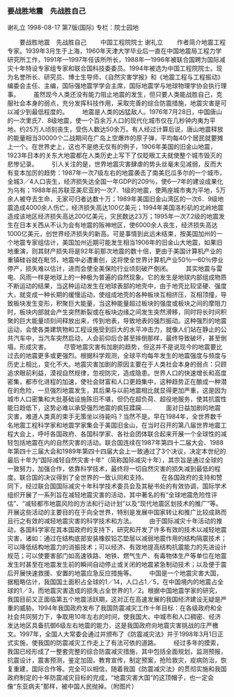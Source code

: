 ### 要战胜地震　先战胜自己
谢礼立
1998-08-17
第7版(国际)
专栏：院士园地

　　要战胜地震　先战胜自己
　　中国工程院院士  谢礼立
　　作者简介地震工程专家。1939年3月生于上海，1960年天津大学毕业后一直在中国地震局工程力学研究所工作，1991年—1997年任该所所长，1988年—1996年被联合国聘为国际减灾十年特设专家组专家和联合国科技委委员。1994年被选为中国工程院院士。现为名誉所长、研究员、博士生导师，《自然灾害学报》和《地震工程与工程振动》编委会主任、主编，国际强地震学学会主席，国际地震学与地球物理学协会执行理事。
　　虽然现今人类还没有能力阻止地震的发生，但只要人类能战胜自己，克服社会本身的弱点，充分发挥科技作用，采取完善的综合防震措施，地震灾害是可以减少到最低程度的。
　　地震是人类的凶猛敌人。1976年7月28日，中国唐山的一次里氏7．8级地震，使一个百余万人口的现代化城市仅在几秒钟内夷为平地，约25万人顷刻丧生，受伤人数达50余万。有人经过计算后说，唐山地震释放的能量相当30000个二战期间在广岛上空爆炸的原子弹，平均每40个居民就要摊上一个。在世界史上，这也不是绝无仅有的例子，1906年美国的旧金山地震，1923年日本的关东大地震都在人类历史上写下了仅眨眼工夫就使整个城市毁灭的悲惨记录。
　　引人关注的是，世界地震灾害肆虐的势头丝毫未见减弱，反而大有变本加厉的趋势：1987年一次7级左右的地震袭击了南美厄瓜多尔的一个城市，全城3／4人口丧生，经济损失达全国一年GDP的209％，使6—7年的建设成果化为乌有；1988年前苏联亚美尼亚的一次7．1级的地震，使两座城市夷为平地，5万余人被夺去生命，无家可归者达数十万；1989年美国旧金山湾区的一次6．9级地震造成4000余人伤亡，经济损失高达100亿美元；1994年美国洛杉矶的北岭地震造成该地区经济损失高达200亿美元，灾民数达23万；1995年一次7.2级的地震发生在日本关西从不认为会有地震的阪神地区，使6000余人丧生，经济损失高达1000亿美元，创世界经济损失的新高。可是事情到此远未结束，按美国加州的一个地震专家组估计，美国加州近期可能发生相当1906年的旧金山大地震，如果旧地重演，则其财产损失将是92年前那次地震的数十倍，更由于美国计算机产业的重镇硅谷就在毗邻，地震中必遭重创，这将使全世界计算机产业50％—60％停业停产，损失难以估计，进而会使全美保险行业顷刻破产倒闭。
　　其实地震与雷电、风雨一样是地球上的一种极为普遍的自然现象。它的发生是地球内部组成物质不断运动的结果，当这种运动发生在地球表部的地壳中，由于地壳比较坚硬、强度大，就变成一种长期的缓慢运动，使组成地壳的各种板块互相挤压，互相顶撞，导致板块发生变形，积聚巨大能量，当这种能量超过板块的强度或板块之间的摩阻力时，板块内部就会产生突然断裂或在板块边缘之间发生突然滑移，同时将长时间积聚的巨大能量顷刻间释放出来，传到地表，导致地表的强烈振动。这种强烈的地震运动，会使各类建筑物和工程设施受到巨大的水平冲击力，就像人们站在静止的公共汽车中，当汽车突然启动，人会前仰后合甚至摔倒那样，最终导致破坏，甚至倒塌，形成灾害。
　　尽管地震灾害有加剧的趋势，但这并不是说现今的地震要比过去的地震更多或更强烈。根据科学观测，全球平均每年发生的地震强度与频度与历史上相比，变化不大。地震灾害加剧的原因主要在于人类社会本身的弱点：只顾追求眼前利益，漠视自然规律，忽视防灾，造成隐患。世界人口的快速增长和高度密集，都市化进程的加速，使社会财富和人口更趋集中，这种趋势正在酿成一种潜在的危险，一旦强烈地震发生，其后果与以前地震相比就显得更加严重，这是因为城市人口密集和大批基础设施陈旧不堪，但仍在超负荷、超役地服务，使其抗震性能日趋低下，这势必难以承受强烈地震的疯狂蹂躏……
　　面对日益加剧的地震灾害，难道人类真的束手无策坐以待毙吗？当然不是。早在1984年，全世界数千名地震工程科学家和地震学家集会于美国旧金山，在当时召开的第八届世界地震工程大会上，呼吁各国政府、各国科学家、各社会团体联合起来开展一个全球性的减轻包括地震在内的自然灾害的活动。联合国连续在1987年第四十二届大会、1988年第四十三届大会和1989年第四十四届大会上一致通过了3个决议，决定本世纪的最后十年为“国际减轻自然灾害十年”（简称国际减灾十年），其宗旨是通过全球的一致努力，加强合作，依靠科学技术，最终将一切自然灾害的损失减到最低的程度。联合国的决议得到了全世界的一致认同和支持。
　　在各国政府的支持和赞同下，经过联合国国际减灾十年科学技术委员会及其秘书处的有效协调，国际学术组织开展了一系列旨在减轻地震灾害的活动，其中著名的有“全球地震危险性评估”、“减轻都市地震风险的方法和行动计划”以及“现代地震区划技术的推广”等。开展这些活动的主要目的在于向全世界，特别是发展中国家转让和推广比较成熟而且行之有效的减轻地震灾害的科学技术和方法。
　　由于国际减灾十年活动的推动，各国科学家在其本国政府的支持下，研究和开发了许多有效的技术以减轻地震灾害，诸如：通过在结构底部安装橡胶铅芯垫层以减弱地震作用的结构隔震技术；可以降低结构地震力的消振技术；可以经济、有效地提高结构抗震能力的先进设计规范；可以使要害部门如高速铁路、地铁、燃气生产、有毒物体生产等单位在地震发生时甚至在地震发生前的瞬间自动停止或关闭的地震紧急制动技术；以及便于震后开展快速救援、安置的地震应急反应措施等。
　　中国是一个地震灾害大国，据粗略估计，我国国土面积占全球的1／14，人口占1／5，在中国境内的地震占全球的1／3，而地震灾害造成的损失占全世界的1／2。根据中国地震学家的研究，我国目前又正面临第五个地震活跃期，这对正在高速发展的我国经济建设无疑是严重的威胁。1994年我国政府发布了我国防震减灾工作十年目标：在各级政府和全社会共同努力下，争取用10年左右的时间，使我国大、中城市和人口稠密、经济发达地区具备抗御6级左右地震的能力，这是我国政府向地震灾害挑战的庄严檄文。1997年，全国人大常委会通过并颁布了《防震减灾法》并于1998年3月1日正式实施，使我国的防震减灾工作走上了有法可依的道路。
　　经过多年的摸索，我国已经形成了一整套完整的综合防震减灾措施，其中包括全面规划，监测预报，抗震设计，震害预测，鉴定加固，教育宣传，制定预案，抢险救灾，疫病防治，恢复重建，国际合作等。完全可以相信，随着我国《防震减灾法》的贯彻实施和我国政府制定的十年防震减灾目标的完成，“地震灾害大国”的这顶帽子，也一定会像“东亚病夫”那样，被中国人民抛掉。（附图片）
